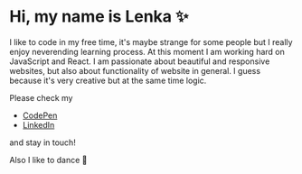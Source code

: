 # Hi, my name is Lenka :sparkles:

I like to code in my free time, it's maybe strange for some people but I really enjoy neverending learning process. At this moment I am working hard on JavaScript and React.
I am passionate about beautiful and responsive websites, but also about functionality of website in general. I guess because it's very creative but at the same time logic.

Please check my 
- [CodePen](https://codepen.io/LenkaPuf) 
- [LinkedIn](https://www.linkedin.com/in/lenkafuksova82878/)

and stay in touch! 

Also I like to dance :dancer:
